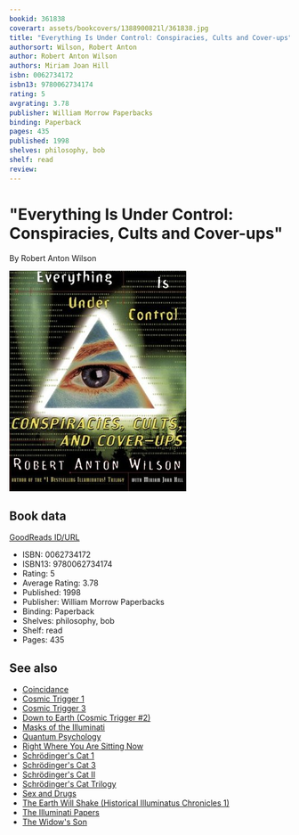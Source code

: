 ```yaml
---
bookid: 361838
coverart: assets/bookcovers/1388900821l/361838.jpg
title: "Everything Is Under Control: Conspiracies, Cults and Cover-ups"
authorsort: Wilson, Robert Anton
author: Robert Anton Wilson
authors: Miriam Joan Hill
isbn: 0062734172
isbn13: 9780062734174
rating: 5
avgrating: 3.78
publisher: William Morrow Paperbacks
binding: Paperback
pages: 435
published: 1998
shelves: philosophy, bob
shelf: read
review: 
---
```


# "Everything Is Under Control: Conspiracies, Cults and Cover-ups"

By Robert Anton Wilson

![](../../assets/bookcovers/1388900821l/361838.jpg)

## Book data

[GoodReads ID/URL](https://www.goodreads.com/book/show/361838)

- ISBN: 0062734172
- ISBN13: 9780062734174
- Rating: 5
- Average Rating: 3.78
- Published: 1998
- Publisher: William Morrow Paperbacks
- Binding: Paperback
- Shelves: philosophy, bob
- Shelf: read
- Pages: 435


## See also

- [Coincidance](Coincidance-_A_Head_Test.md)
- [Cosmic Trigger 1](Cosmic_Trigger_1-_Final_Secret_of_the_Illuminati.md)
- [Cosmic Trigger 3](Cosmic_Trigger_3-_My_Life_After_Death.md)
- [Down to Earth (Cosmic Trigger #2)](Down_to_Earth_Cosmic_Trigger_2.md)
- [Masks of the Illuminati](Masks_of_the_Illuminati.md)
- [Quantum Psychology](Quantum_Psychology-_How_Brain_Software_Programs_You_and_Your_World.md)
- [Right Where You Are Sitting Now](Right_Where_You_Are_Sitting_Now.md)
- [Schrödinger's Cat 1](Schrödingers_Cat_1-_The_Universe_Next_Door.md)
- [Schrödinger's Cat 3](Schrödingers_Cat_3-_The_Homing_Pigeons.md)
- [Schrödinger's Cat II](Schrödingers_Cat_II-_The_Trick_Top_Hat.md)
- [Schrödinger's Cat Trilogy](Schrödingers_Cat_Trilogy.md)
- [Sex and Drugs](Sex_and_Drugs-_A_Journey_Beyond_Limits.md)
- [The Earth Will Shake (Historical Illuminatus Chronicles 1)](The_Earth_Will_Shake_Historical_Illuminatus_Chronicles_1.md)
- [The Illuminati Papers](The_Illuminati_Papers.md)
- [The Widow's Son](The_Widows_Son.md)
